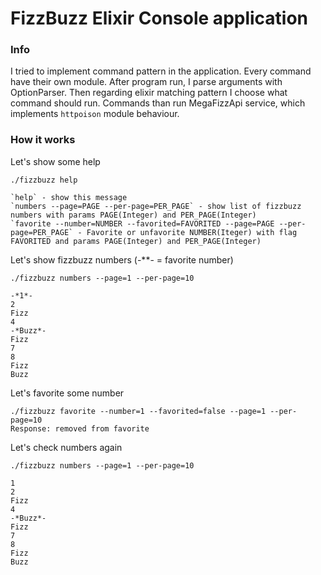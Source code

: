 # FizzBuzz Elixir Console application

### Info

I tried to implement command pattern in the application. Every command have their own module.
After program run, I parse arguments with OptionParser. Then regarding elixir matching pattern I choose what command
should run. Commands than run MegaFizzApi service, which implements `httpoison` module behaviour.

### How it works

Let's show some help

````
./fizzbuzz help

`help` - show this message
`numbers --page=PAGE --per-page=PER_PAGE` - show list of fizzbuzz numbers with params PAGE(Integer) and PER_PAGE(Integer)
`favorite --number=NUMBER --favorited=FAVORITED --page=PAGE --per-page=PER_PAGE` - Favorite or unfavorite NUMBER(Iteger) with flag FAVORITED and params PAGE(Integer) and PER_PAGE(Integer)
````

Let's show fizzbuzz numbers (-**- = favorite number)

````
./fizzbuzz numbers --page=1 --per-page=10

-*1*-
2
Fizz
4
-*Buzz*-
Fizz
7
8
Fizz
Buzz
````

Let's favorite some number

````
./fizzbuzz favorite --number=1 --favorited=false --page=1 --per-page=10
Response: removed from favorite
````

Let's check numbers again

````
./fizzbuzz numbers --page=1 --per-page=10

1
2
Fizz
4
-*Buzz*-
Fizz
7
8
Fizz
Buzz
````